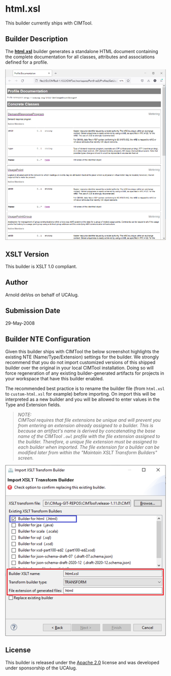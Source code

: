 # html.xsl

This builder currently ships with CIMTool.

## Builder Description

The **[html.xsl](html.xsl)** builder generates a standalone HTML document containing the complete documentation for all classes, attributes and associations defined for a profile.  

![image](sample-html.png)

## XSLT Version

This builder is XSLT 1.0 compliant.

## Author

Arnold deVos on behalf of UCAIug.

## Submission Date

29-May-2008

## Builder NTE Configuration

Given this builder ships with CIMTool the below screenshot highlights the existing NTE (Name/Type/Extension) settings for the builder.  We strongly recommend that you do not import customized versions of this shipped builder over the original in your local CIMTool installation. Doing so will force regeneration of any existing builder-generated artifacts for projects in your workspace that have this builder enabled.

The recommended best practice is to rename the builder file  (from ```html.xsl``` to ```custom-html.xsl``` for example) before importing. On import this will be interpreted as a new builder and you will be allowed to enter values in the Type and Extension fields.

>*NOTE: </br>CIMTool requires that file extensions be unique and will prevent you from entering an extension already assigned to a builder. This is because an artifact's name is derived by concatenating the base name of the CIMTool ```.owl``` profile with the file extension assigned to the builder. Therefore, a unique file extension must be assigned to each builder when imported. The file extension for a builder can be modified later from within the "Maintain XSLT Transform Builders" screen.*

![image](import-builder.png)

## License

This builder is released under the [Apache 2.0](../../LICENSE) license and was developed under sponsorship of the UCAIug.
